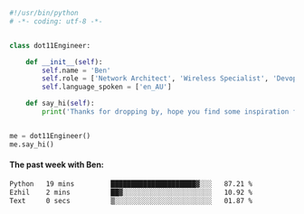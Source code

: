 ```python
#!/usr/bin/python
# -*- coding: utf-8 -*-


class dot11Engineer:

    def __init__(self):
        self.name = 'Ben'
        self.role = ['Network Architect', 'Wireless Specialist', 'Devops Engineer']
        self.language_spoken = ['en_AU']

    def say_hi(self):
        print('Thanks for dropping by, hope you find some inspiration from my work.')


me = dot11Engineer()
me.say_hi()
```

#### The past week with Ben:
<!--START_SECTION:waka-->

```txt
Python   19 mins         █████████████████████▓░░░   87.21 %
Ezhil    2 mins          ██▓░░░░░░░░░░░░░░░░░░░░░░   10.92 %
Text     0 secs          ▒░░░░░░░░░░░░░░░░░░░░░░░░   01.87 %
```

<!--END_SECTION:waka-->  



